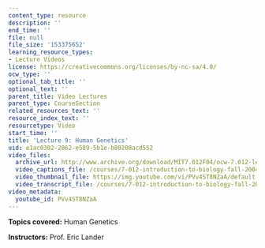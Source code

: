```yaml
---
content_type: resource
description: ''
end_time: ''
file: null
file_size: '153375652'
learning_resource_types:
- Lecture Videos
license: https://creativecommons.org/licenses/by-nc-sa/4.0/
ocw_type: ''
optional_tab_title: ''
optional_text: ''
parent_title: Video Lectures
parent_type: CourseSection
related_resources_text: ''
resource_index_text: ''
resourcetype: Video
start_time: ''
title: 'Lecture 9: Human Genetics'
uid: e1ac0302-2862-e589-5b1e-b80208acd552
video_files:
  archive_url: http://www.archive.org/download/MIT7.012F04/ocw-7.012-lec9-27sep2004-220k.mp4
  video_captions_file: /courses/7-012-introduction-to-biology-fall-2004/e5db7696f8555dc09bb1da0aa69545b6_PVv4ST8NZaA.vtt
  video_thumbnail_file: https://img.youtube.com/vi/PVv4ST8NZaA/default.jpg
  video_transcript_file: /courses/7-012-introduction-to-biology-fall-2004/4a58e575fb577298400528ce7b0a4037_PVv4ST8NZaA.pdf
video_metadata:
  youtube_id: PVv4ST8NZaA
---
```


**Topics covered:** Human Genetics

**Instructors:** Prof. Eric Lander

